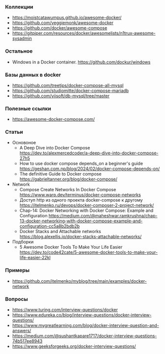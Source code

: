 ### Коллекции

- https://moistcatawumpus.github.io/awesome-docker/
- https://github.com/veggiemonk/awesome-docker
- https://github.com/docker/awesome-compose
- https://gitpiper.com/resources/docker/awesomelists/n1trux-awesome-sysadmin

### Остальное

- Windows in a Docker container. https://github.com/dockur/windows

### Базы данных в docker

- https://github.com/treetips/docker-compose-all-mysql
- https://github.com/studiomitte/docker-compose-mariadb
- https://github.com/yiisoft/db-mysql/tree/master

### Полезные ссылки

- https://awesome-docker-compose.com/

### Статьи

- Основоное
    - A Deep Dive into Docker Compose https://dev.to/alexmercedcoder/a-deep-dive-into-docker-compose-27h5
    - How to use docker compose depends_on a beginner's guide https://geshan.com.np/blog/2024/02/docker-compose-depends-on/
    - The definitive Guide to Docker compose https://gabrieltanner.org/blog/docker-compose/
- Network
    - Compose Create Networks In Docker Compose https://www.warp.dev/terminus/docker-compose-networks
    - Доступ http из одного проекта docker-compose к другому https://itelmenko.ru/devops/docker-composer-2-project-network/
    - Chap-14: Docker Networking with Docker Compose: Example and Configuration https://medium.com/@maheshwar.ramkrushna/chap-13-docker-networking-with-docker-compose-example-and-configuration-cc5a8b2bdb2b
    - Docker Stacks and Attachable networks https://blog.alexellis.io/docker-stacks-attachable-networks/
- Подборки
    - 5 Awesome Docker Tools To Make Your Life Easier https://dev.to/code42cate/5-awesome-docker-tools-to-make-your-life-easier-22kl

### Примеры

- https://github.com/itelmenko/myblog/tree/main/examples/docker-network

### Вопросы

- https://www.turing.com/interview-questions/docker
- https://www.edureka.co/blog/interview-questions/docker-interview-questions/
- https://www.mygreatlearning.com/blog/docker-interview-question-and-answers/
- https://medium.com/@sushantkapare1717/docker-interview-questions-74b517ee8943
- https://www.geeksforgeeks.org/docker-interview-questions/